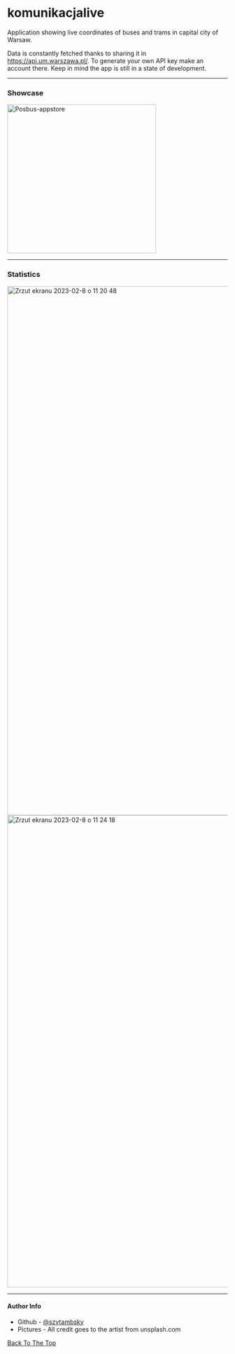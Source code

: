 # komunikacjalive
Application showing live coordinates of buses and trams in capital city of Warsaw.

Data is constantly fetched thanks to sharing it in https://api.um.warszawa.pl/.
To generate your own API key make an account there. Keep in mind the app is still in a state of development.

---

### Showcase

<img width="340" alt="Posbus-appstore" src="https://user-images.githubusercontent.com/75170932/217506477-10db4e7b-2c34-4a61-90e3-400d47c6f2c4.jpg">

---

### Statistics

<img width="1208" alt="Zrzut ekranu 2023-02-8 o 11 20 48" src="https://user-images.githubusercontent.com/75170932/217504638-a2198680-ca80-49f2-afc7-0898465c1372.png">


<img width="1078" alt="Zrzut ekranu 2023-02-8 o 11 24 18" src="https://user-images.githubusercontent.com/75170932/217504880-deaa5bb1-1784-47bf-9f95-706b160b319d.png">


---

#### Author Info

- Github - [@szytambsky](https://github.com/szytambsky)
- Pictures - All credit goes to the artist from unsplash.com

[Back To The Top](#komunikacjalive)
